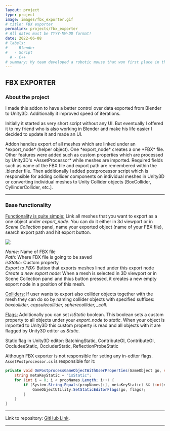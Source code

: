 ```yaml
---
layout: project
type: project
image: images/fbx_exporter.gif
# title: FBX exporter
permalink: projects/fbx_exporter
# All dates must be YYYY-MM-DD format!
date: 2022-06-08
# labels:
#   - Blender
#   - Script
  # - C++
# summary: My team developed a robotic mouse that won first place in the 2015 UH Micromouse competition.
---
```


<div class="ui embed" data-source="vimeo" data-id="714029715" ></div>

## FBX EXPORTER

### About the project
<p>I made this addon to have a better control over data exported from Blender to Unity3D. Additionally it improved speed of iterations.</p>
<p>Initially it started as very short script without any UI. But eventually I offered it to my friend who is also working in Blender and make his life easier I decided to update it and made an UI.</p>
Addon handles export of all meshes which are linked under an *export_node* (helper object). One *export_node* creates a one *FBX* file.
Other features were added such as custom properties which are processed by Unity3D's *AssetProcessor* while meshes are imported. Required fields such as name of the FBX file and export path are remembered within the .blender file.
Then additionally I added postprocessor script which is responsible for adding collider components on individual meshes in Unity3D or converting individual meshes to Unity Collider objects [BoxCollider, CyllinderCollider, etc.].

***

### Base functionality

<ins>Functionality is quite simple:</ins> Link all meshes that you want to export as a one object under *export_node*. You can do it either in 3d viewport or in *Scene Collection* panel, name your exported object (name of your FBX file), search export path and hit export button.

<div class="ui left large floated rounded image">
  <img class="ui image" src="{{ site.baseurl }}/images/exporter_images_tool_zoom.jpg">
</div>

*Name:* Name of FBX file<br>
*Path:* Where FBX file is going to be saved<br>
*isStatic:* Custom property<br>
*Export to FBX:* Button that exports meshes lined under this export node<br>
*Create a new export node:* When a mesh is selected in 3D viewport or in Scene Collection panel and thius button pressed, it creates a new empty export node in a position of this mesh.

<ins>Colliders:</ins> If user wants to export also collider objects together with the mesh they can do so by naming collider objects with specified suffixes: *boxcollider, capsulecollider, spherecollider, _coll*.

<ins>Flags:</ins> Additionally you can set *isStatic* boolean. This boolean sets a custom property to all objects under your *export_node* to *static*. When your object is imported to Unity3D this custom property is read and all objects with it are flagged by Unity3D editor as *Static*.

Static flag in Unity3D editor:
BatchingStatic, ContributeGI, ContributeGI, OccludeeStatic, OccluderStatic, ReflectionProbeStatic

Although FBX exporter is not responsible for seting any in-editor flags. `AssetPostprocessor.cs` is responsible for it:

```csharp
private void OnPostprocessGameObjectWithUserProperties(GameObject go, string[] propNames, System.Object[] values) {
    string metaKeyStatic = "isStatic";
    for (int i = 0; i < propNames.Length; i++) {
        if (System.String.Equals(propNames[i], metaKeyStatic) && (int)values[i] == 1) {
            GameObjectUtility.SetStaticEditorFlags(go, flags);
        }
    }
}
```

***

Link to repository: [GitHub Link](http://www.asdasdsadas.com).

***